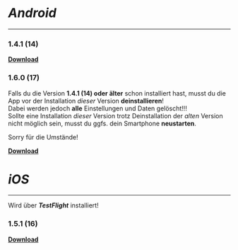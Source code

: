 # _Android_
---

### 1.4.1 (14)
**[Download](https://dl.dropboxusercontent.com/s/tum9uku5qt4yyys/app-release-1.4.1.apk)**

### 1.6.0 (17)
Falls du die Version **1.4.1 (14) oder älter** schon installiert hast, musst du die App vor der Installation _dieser_ Version **deinstallieren**!  
Dabei werden jedoch **alle** Einstellungen und Daten gelöscht!!!  
Sollte eine Installation _dieser_ Version trotz Deinstallation der _alten_ Version nicht möglich sein, musst du ggfs. dein Smartphone **neustarten**.   
  
Sorry für die Umstände!  
  
**[Download](https://dl.dropboxusercontent.com/s/v585m59t0t8e637/app-release-1.6.0.apk)**

# _iOS_
---

Wird über _**TestFlight**_ installiert!

### 1.5.1 (16)
**[Download](https://testflight.apple.com/join/22kUDQ1B)**